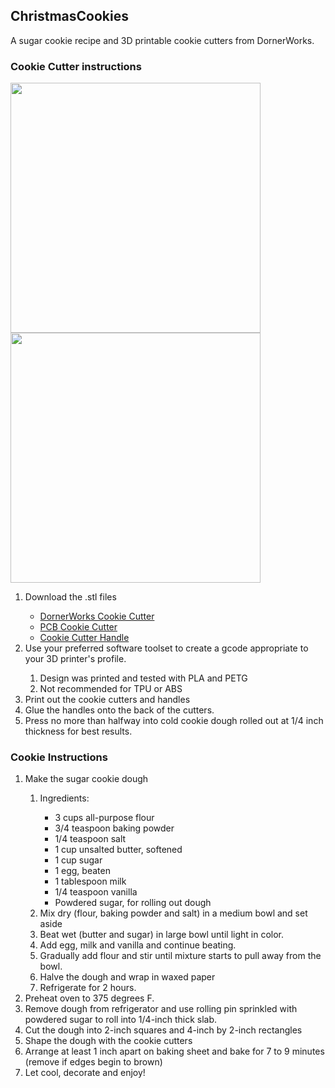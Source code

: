 <h2>ChristmasCookies</h2>
A sugar cookie recipe and 3D printable cookie cutters from DornerWorks.

<h3>Cookie Cutter instructions</h3>
<img src="https://github.com/mattsimoto/ChristmasCookies/blob/main/cookieCutters1.jpg" width="400px"/>
<img src="https://github.com/mattsimoto/ChristmasCookies/blob/main/cookieCutters2.jpg" width="400px"/>

<ol>
<li>Download the .stl files</li>
  <ul><li><a href="https://github.com/mattsimoto/ChristmasCookies/blob/main/DornerWorksCookieCutter%20-%20DornerWorks.stl">DornerWorks Cookie Cutter</a></li>
    <li><a href="https://github.com/mattsimoto/ChristmasCookies/blob/main/PCBCookieCutter%20-%20DornerWorks.stl">PCB Cookie Cutter</a></li>
    <li><a href="https://github.com/mattsimoto/ChristmasCookies/blob/main/CookieCutterHandle%20-%20DornerWorks.stl">Cookie Cutter Handle</a></li>
  </ul>    
<li>Use your preferred software toolset to create a gcode appropriate to your 3D printer's profile.</li>
  <ol>
    <li>Design was printed and tested with PLA and PETG</li>
    <li>Not recommended for TPU or ABS</li>
  </ol>
<li>Print out the cookie cutters and handles</li>
<li>Glue the handles onto the back of the cutters.</li>
<li>Press no more than halfway into cold cookie dough rolled out at 1/4 inch thickness for best results.</li>
</ol>

<h3>Cookie Instructions</h3>
<ol>
<li>Make the sugar cookie dough</li>
  <ol><li>Ingredients:</li>
    <ul>
    <li>3 cups all-purpose flour</li>
    <li>3/4 teaspoon baking powder</li>
    <li>1/4 teaspoon salt</li>
    <li>1 cup unsalted butter, softened</li>
    <li>1 cup sugar</li>
    <li>1 egg, beaten</li>
    <li>1 tablespoon milk</li>
    <li>1/4 teaspoon vanilla</li>
    <li>Powdered sugar, for rolling out dough</li>
    </ul>
    
  <li>Mix dry (flour, baking powder and salt) in a medium bowl and set aside</li>
  
  <li>Beat wet (butter and sugar) in large bowl until light in color.</li>
  
  <li>Add egg, milk and vanilla and continue beating.</li>
  
  <li>Gradually add flour and stir until mixture starts to pull away from the bowl.</li>  
    
  <li>Halve the dough and wrap in waxed paper</li>
  
  <li>Refrigerate for 2 hours.</li></ol>
  
<li>Preheat oven to 375 degrees F.</li>
  
<li>Remove dough from refrigerator and use rolling pin sprinkled with powdered sugar to roll into 1/4-inch thick slab.</li>

<li>Cut the dough into 2-inch squares and 4-inch by 2-inch rectangles</li> 

<li>Shape the dough with the cookie cutters</li>

<li>Arrange at least 1 inch apart on baking sheet and bake for 7 to 9 minutes (remove if edges begin to brown)</li>

<li>Let cool, decorate and enjoy!</li>
</ol>



